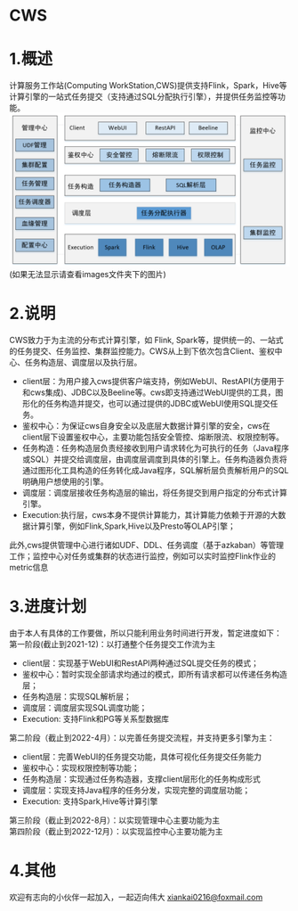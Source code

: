 # CWS  
# 1.概述  
计算服务工作站(Computing WorkStation,CWS)提供支持Flink，Spark，Hive等计算引擎的一站式任务提交（支持通过SQL分配执行引擎），并提供任务监控等功能。  
![avatar](./images/架构图.png)  (如果无法显示请查看images文件夹下的图片)
# 2.说明  
   CWS致力于为主流的分布式计算引擎，如 Flink, Spark等，提供统一的、一站式的任务提交、任务监控、集群监控能力。CWS从上到下依次包含Client、鉴权中心、任务构造层、调度层以及执行层。  
   + client层：为用户接入cws提供客户端支持，例如WebUI、RestAPI(方便用于和cws集成)、JDBC以及Beeline等。cws即支持通过WebUI提供的工具，图形化的任务构造并提交，也可以通过提供的JDBC或WebUI使用SQL提交任务。  
   + 鉴权中心：为保证cws自身安全以及底层大数据计算引擎的安全，cws在client层下设置鉴权中心，主要功能包括安全管控、熔断限流、权限控制等。  
   + 任务构造：任务构造层负责经接收到用户请求转化为可执行的任务（Java程序或SQL）并提交给调度层，由调度层调度到具体的引擎上。任务构造器负责将通过图形化工具构造的任务转化成Java程序，SQL解析层负责解析用户的SQL明确用户想使用的引擎。  
   + 调度层：调度层接收任务构造层的输出，将任务提交到用户指定的分布式计算引擎。  
   + Execution:执行层，cws本身不提供计算能力，其计算能力依赖于开源的大数据计算引擎，例如Flink,Spark,Hive以及Presto等OLAP引擎；  
     
   此外,cws提供管理中心进行诸如UDF、DDL、任务调度（基于azkaban）等管理工作；监控中心对任务或集群的状态进行监控，例如可以实时监控Flink作业的
   metric信息
# 3.进度计划  
   由于本人有具体的工作要做，所以只能利用业务时间进行开发，暂定进度如下：  
   第一阶段(截止到2021-12)：以打通整个任务提交工作流为主
   * client层：实现基于WebUI和RestAPI两种通过SQL提交任务的模式；
   * 鉴权中心：暂时实现全部请求均通过的模式，即所有请求都可以传递任务构造层；
   * 任务构造层：实现SQL解析层；
   * 调度层：调度层实现SQL调度功能；
   * Execution: 支持Flink和PG等关系型数据库
   
   第二阶段（截止到2022-4月）：以完善任务提交流程，并支持更多引擎为主：  
  * client层：完善WebUI的任务提交功能，具体可视化任务提交任务能力
  * 鉴权中心：实现权限控制等功能；
  * 任务构造层：实现通过任务构造器，支撑client层形化的任务构成形式
  * 调度层：实现支持Java程序的任务分发，实现完整的调度层功能；
  * Execution: 支持Spark,Hive等计算引擎
  
  第三阶段（截止到2022-8月）：以实现管理中心主要功能为主  
  第四阶段（截止到2022-12月）：以实现监控中心主要功能为主  
# 4.其他  
欢迎有志向的小伙伴一起加入，一起迈向伟大 xiankai0216@foxmail.com
    
